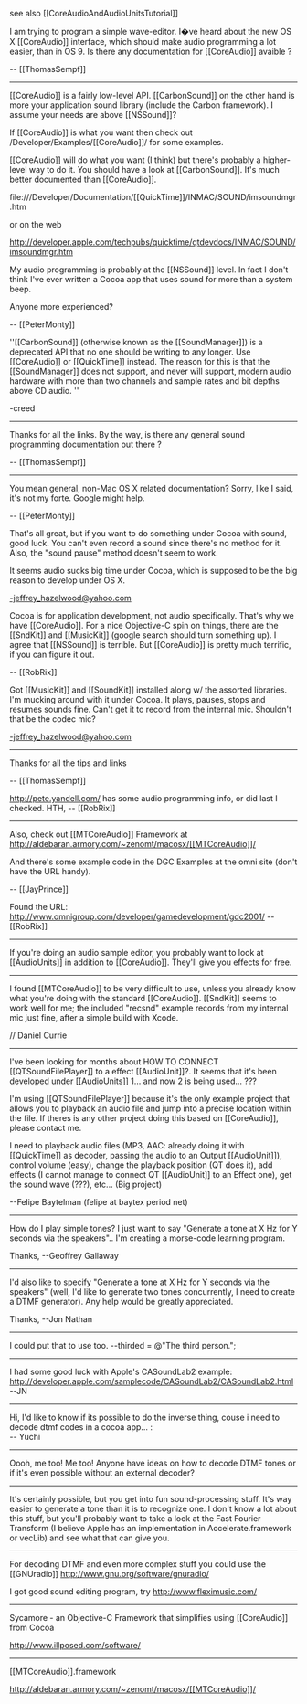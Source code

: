 

see also [[CoreAudioAndAudioUnitsTutorial]]

I am trying to program a simple wave-editor. I�ve heard about the new OS X [[CoreAudio]] interface, which should make audio programming a lot easier, than in OS 9. Is there any documentation for [[CoreAudio]] avaible ?

-- [[ThomasSempf]]

----

[[CoreAudio]] is a fairly low-level API. [[CarbonSound]] on the other hand is more your application sound library (include the Carbon framework). I assume your needs are above [[NSSound]]?

If [[CoreAudio]] is what you want then check out /Developer/Examples/[[CoreAudio]]/ for some examples.

[[CoreAudio]] will do what you want (I think) but there's probably a higher-level way to do it. You should have a look at [[CarbonSound]]. It's much better documented than [[CoreAudio]].

file:///Developer/Documentation/[[QuickTime]]/INMAC/SOUND/imsoundmgr.htm

or on the web

http://developer.apple.com/techpubs/quicktime/qtdevdocs/INMAC/SOUND/imsoundmgr.htm

My audio programming is probably at the [[NSSound]] level. In fact I don't think I've ever written a Cocoa app that uses sound for more than a system beep.

Anyone more experienced?

-- [[PeterMonty]]


''[[CarbonSound]] (otherwise known as the [[SoundManager]]) is a deprecated API that no one should be writing to any longer. Use [[CoreAudio]] or [[QuickTime]] instead. The reason for this is that the [[SoundManager]] does not support, and never will support, modern audio hardware with more than two channels and sample rates and bit depths above CD audio. ''

-creed

----

Thanks for all the links. By the way, is there any general sound programming documentation out there ?

-- [[ThomasSempf]]

----

You mean general, non-Mac OS X related documentation? Sorry, like I said, it's not my forte. Google might help.

-- [[PeterMonty]]

That's all great, but if you want to do something under Cocoa with sound, good luck. You can't even record a sound since there's no method for it. Also, the "sound pause" method doesn't seem to work.

It seems audio sucks big time under Cocoa, which is supposed to be the big reason to develop under OS X.

-jeffrey_hazelwood@yahoo.com

Cocoa is for application development, not audio specifically. That's why we have [[CoreAudio]]. For a nice Objective-C spin on things, there are the [[SndKit]] and [[MusicKit]] (google search should turn something up). I agree that [[NSSound]] is terrible. But [[CoreAudio]] is pretty much terrific, if you can figure it out.

-- [[RobRix]]

Got [[MusicKit]] and [[SoundKit]] installed along w/ the assorted libraries. I'm mucking around with it under Cocoa. It plays, pauses, stops and resumes sounds fine. Can't get it to record from the internal mic. Shouldn't that be the codec mic?

-jeffrey_hazelwood@yahoo.com

----

Thanks for all the tips and links

-- [[ThomasSempf]]

http://pete.yandell.com/ has some audio programming info, or did last I checked. HTH, -- [[RobRix]]

----

Also, check out [[MTCoreAudio]] Framework at http://aldebaran.armory.com/~zenomt/macosx/[[MTCoreAudio]]/

And there's some example code in the DGC Examples at the omni site (don't have the URL handy).

-- [[JayPrince]]

Found the URL: http://www.omnigroup.com/developer/gamedevelopment/gdc2001/ -- [[RobRix]]

----

If you're doing an audio sample editor, you probably want to look at [[AudioUnits]] in addition to [[CoreAudio]]. They'll give you effects for free.

----

I found [[MTCoreAudio]] to be very difficult to use, unless you already know what you're doing with the standard [[CoreAudio]].  [[SndKit]] seems to work well for me; the included "recsnd" example records from my internal mic just fine, after a simple build with Xcode.

// Daniel Currie

----

I've been looking for months about HOW TO CONNECT [[QTSoundFilePlayer]] to a effect [[AudioUnit]]?. It seems that it's been developed under [[AudioUnits]] 1... and now 2 is being used... ???

I'm using [[QTSoundFilePlayer]] because it's the only example project that allows you to playback an audio file and jump into a precise location within the file. If theres is any other project doing this based on [[CoreAudio]], please contact me.

I need to playback audio files (MP3, AAC: already doing it with [[QuickTime]] as decoder, passing the audio to an Output [[AudioUnit]]), control volume (easy), change the playback position (QT does it), add effects (I cannot manage to connect QT [[AudioUnit]] to an Effect one), get the sound wave (???), etc... (Big project)

--Felipe Baytelman  (felipe at baytex period net)

----

How do I play simple tones? I just want to say "Generate a tone at X Hz for Y seconds via the speakers".. I'm creating a morse-code learning program.

Thanks,
--Geoffrey Gallaway

----

I'd also like to specify "Generate a tone at X Hz for Y seconds via the speakers" (well, I'd like to generate two tones concurrently, I need to create a DTMF generator). Any help would be greatly appreciated.

Thanks,
--Jon Nathan

----
I could put that to use too. --thirded = @"The third person.";

----
I had some good luck with Apple's CASoundLab2 example: http://developer.apple.com/samplecode/CASoundLab2/CASoundLab2.html
--JN

----

Hi, I'd like to know if its possible to do the inverse thing, couse i need to decode dtmf codes in a cocoa app... :\
-- Yuchi

----
Oooh, me too! Me too! Anyone have ideas on how to decode DTMF tones or if it's even possible without an external decoder?

----
It's certainly possible, but you get into fun sound-processing stuff. It's way easier to generate a tone than it is to recognize one. I don't know a lot about this stuff, but you'll probably want to take a look at the Fast Fourier Transform (I believe Apple has an implementation in Accelerate.framework or vecLib) and see what that can give you.

----
For decoding DTMF and even more complex stuff you could use the [[GNUradio]] http://www.gnu.org/software/gnuradio/

I got good sound editing program, try http://www.fleximusic.com/

----

Sycamore - an Objective-C Framework that simplifies using [[CoreAudio]] from Cocoa 

http://www.illposed.com/software/

----

[[MTCoreAudio]].framework

http://aldebaran.armory.com/~zenomt/macosx/[[MTCoreAudio]]/